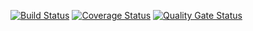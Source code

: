 [![Build Status](https://travis-ci.com/edmuntremmy/garage1.svg?branch=main)](https://travis-ci.com/edmuntremmy/garage1)
[![Coverage Status](https://coveralls.io/repos/github/edmuntremmy/garage1/badge.svg?branch=main)](https://coveralls.io/github/edmuntremmy/garage1?branch=main)
[![Quality Gate Status](https://sonarcloud.io/api/project_badges/measure?project=edmuntremmy_garage1&metric=alert_status)](https://sonarcloud.io/dashboard?id=edmuntremmy_garage1)
